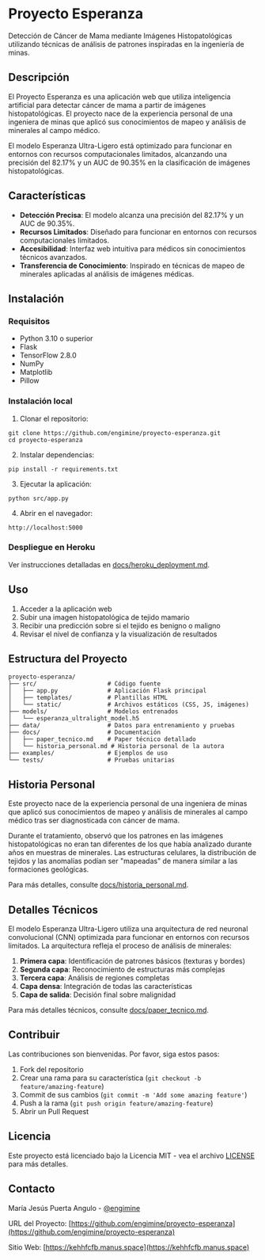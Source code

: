 # Proyecto Esperanza

Detección de Cáncer de Mama mediante Imágenes Histopatológicas utilizando técnicas de análisis de patrones inspiradas en la ingeniería de minas.

## Descripción

El Proyecto Esperanza es una aplicación web que utiliza inteligencia artificial para detectar cáncer de mama a partir de imágenes histopatológicas. El proyecto nace de la experiencia personal de una ingeniera de minas que aplicó sus conocimientos de mapeo y análisis de minerales al campo médico.

El modelo Esperanza Ultra-Ligero está optimizado para funcionar en entornos con recursos computacionales limitados, alcanzando una precisión del 82.17% y un AUC de 90.35% en la clasificación de imágenes histopatológicas.

## Características

- **Detección Precisa**: El modelo alcanza una precisión del 82.17% y un AUC de 90.35%.
- **Recursos Limitados**: Diseñado para funcionar en entornos con recursos computacionales limitados.
- **Accesibilidad**: Interfaz web intuitiva para médicos sin conocimientos técnicos avanzados.
- **Transferencia de Conocimiento**: Inspirado en técnicas de mapeo de minerales aplicadas al análisis de imágenes médicas.

## Instalación

### Requisitos

- Python 3.10 o superior
- Flask
- TensorFlow 2.8.0
- NumPy
- Matplotlib
- Pillow

### Instalación local

1. Clonar el repositorio:
```
git clone https://github.com/engimine/proyecto-esperanza.git
cd proyecto-esperanza
```

2. Instalar dependencias:
```
pip install -r requirements.txt
```

3. Ejecutar la aplicación:
```
python src/app.py
```

4. Abrir en el navegador:
```
http://localhost:5000
```

### Despliegue en Heroku

Ver instrucciones detalladas en [docs/heroku_deployment.md](docs/heroku_deployment.md).

## Uso

1. Acceder a la aplicación web
2. Subir una imagen histopatológica de tejido mamario
3. Recibir una predicción sobre si el tejido es benigno o maligno
4. Revisar el nivel de confianza y la visualización de resultados

## Estructura del Proyecto

```
proyecto-esperanza/
├── src/                    # Código fuente
│   ├── app.py              # Aplicación Flask principal
│   ├── templates/          # Plantillas HTML
│   └── static/             # Archivos estáticos (CSS, JS, imágenes)
├── models/                 # Modelos entrenados
│   └── esperanza_ultralight_model.h5
├── data/                   # Datos para entrenamiento y pruebas
├── docs/                   # Documentación
│   ├── paper_tecnico.md    # Paper técnico detallado
│   └── historia_personal.md # Historia personal de la autora
├── examples/               # Ejemplos de uso
└── tests/                  # Pruebas unitarias
```

## Historia Personal

Este proyecto nace de la experiencia personal de una ingeniera de minas que aplicó sus conocimientos de mapeo y análisis de minerales al campo médico tras ser diagnosticada con cáncer de mama.

Durante el tratamiento, observó que los patrones en las imágenes histopatológicas no eran tan diferentes de los que había analizado durante años en muestras de minerales. Las estructuras celulares, la distribución de tejidos y las anomalías podían ser "mapeadas" de manera similar a las formaciones geológicas.

Para más detalles, consulte [docs/historia_personal.md](docs/historia_personal.md).

## Detalles Técnicos

El modelo Esperanza Ultra-Ligero utiliza una arquitectura de red neuronal convolucional (CNN) optimizada para funcionar en entornos con recursos limitados. La arquitectura refleja el proceso de análisis de minerales:

1. **Primera capa**: Identificación de patrones básicos (texturas y bordes)
2. **Segunda capa**: Reconocimiento de estructuras más complejas
3. **Tercera capa**: Análisis de regiones completas
4. **Capa densa**: Integración de todas las características
5. **Capa de salida**: Decisión final sobre malignidad

Para más detalles técnicos, consulte [docs/paper_tecnico.md](docs/paper_tecnico.md).

## Contribuir

Las contribuciones son bienvenidas. Por favor, siga estos pasos:

1. Fork del repositorio
2. Crear una rama para su característica (`git checkout -b feature/amazing-feature`)
3. Commit de sus cambios (`git commit -m 'Add some amazing feature'`)
4. Push a la rama (`git push origin feature/amazing-feature`)
5. Abrir un Pull Request

## Licencia

Este proyecto está licenciado bajo la Licencia MIT - vea el archivo [LICENSE](LICENSE) para más detalles.

## Contacto

María Jesús Puerta Angulo - [@engimine](https://github.com/engimine)

URL del Proyecto: [https://github.com/engimine/proyecto-esperanza](https://github.com/engimine/proyecto-esperanza)

Sitio Web: [https://kehhfcfb.manus.space](https://kehhfcfb.manus.space)
